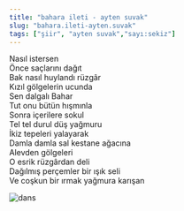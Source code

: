 ```yaml
---
title: "bahara ileti - ayten suvak"
slug: "bahara.ileti-ayten.suvak"
tags: ["şiir", "ayten suvak","sayı:sekiz"]
---
```


Nasıl istersen\
Önce saçlarını dağıt\
Bak nasıl huylandı rüzgâr\
Kızıl gölgelerin ucunda\
Sen dalgalı Bahar\
Tut onu bütün hışmınla\
Sonra içerilere sokul\
Tel tel durul düş yağmuru\
İkiz tepeleri yalayarak\
Damla damla sal kestane ağacına\
Alevden gölgeleri\
O esrik rüzgârdan deli\
Dağılmış perçemler bir ışık seli\
Ve coşkun bir ırmak yağmura karışan



![dans](/img/8_17.jpg)



